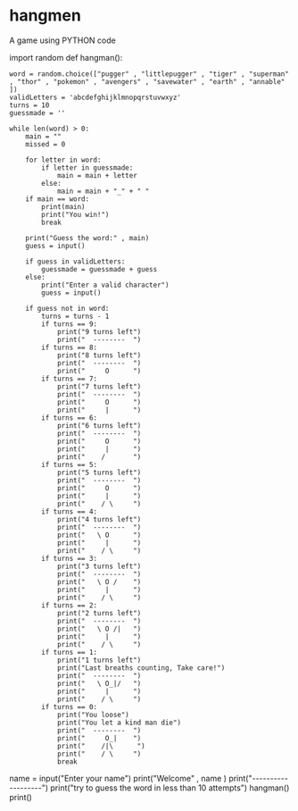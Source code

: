 # hangmen
A game using PYTHON code


import random
def hangman():

    word = random.choice(["pugger" , "littlepugger" , "tiger" , "superman" , "thor" , "pokemon" , "avengers" , "savewater" , "earth" , "annable" ])
    validLetters = 'abcdefghijklmnopqrstuvwxyz'
    turns = 10
    guessmade = ''

    while len(word) > 0:
        main = ""
        missed = 0

        for letter in word:
            if letter in guessmade:
                main = main + letter
            else:
                main = main + "_" + " "
        if main == word:
            print(main)
            print("You win!")
            break

        print("Guess the word:" , main)
        guess = input()

        if guess in validLetters:
            guessmade = guessmade + guess
        else:
            print("Enter a valid character")
            guess = input()

        if guess not in word:
            turns = turns - 1
            if turns == 9:
                print("9 turns left")
                print("  --------  ")
            if turns == 8:
                print("8 turns left")
                print("  --------  ")
                print("     O      ")
            if turns == 7:
                print("7 turns left")
                print("  --------  ")
                print("     O      ")
                print("     |      ")
            if turns == 6:
                print("6 turns left")
                print("  --------  ")
                print("     O      ")
                print("     |      ")
                print("    /       ")
            if turns == 5:
                print("5 turns left")
                print("  --------  ")
                print("     O      ")
                print("     |      ")
                print("    / \     ")
            if turns == 4:
                print("4 turns left")
                print("  --------  ")
                print("   \ O      ")
                print("     |      ")
                print("    / \     ")
            if turns == 3:
                print("3 turns left")
                print("  --------  ")
                print("   \ O /    ")
                print("     |      ")
                print("    / \     ")
            if turns == 2:
                print("2 turns left")
                print("  --------  ")
                print("   \ O /|   ")
                print("     |      ")
                print("    / \     ")
            if turns == 1:
                print("1 turns left")
                print("Last breaths counting, Take care!")
                print("  --------  ")
                print("   \ O_|/   ")
                print("     |      ")
                print("    / \     ")
            if turns == 0:
                print("You loose")
                print("You let a kind man die")
                print("  --------  ")
                print("     O_|    ")
                print("    /|\      ")
                print("    / \     ")
                break


name = input("Enter your name")
print("Welcome" , name )
print("-------------------")
print("try to guess the word in less than 10 attempts")
hangman()
print()
